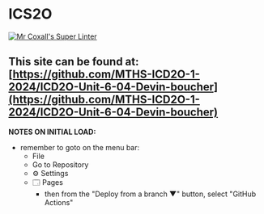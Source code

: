 # ICS2O

[![Mr Coxall's Super Linter](https://github.com/MTHS-ICD2O-1-2024/ICD2O-Unit-6-04-Devin-boucher/workflows/Mr%20Coxall's%20Super%20Linter/badge.svg)](https://github.com/MTHS-ICD2O-1-2024/ICD2O-Unit-6-04-Devin-boucher/actions)

This site can be found at: [https://github.com/MTHS-ICD2O-1-2024/ICD2O-Unit-6-04-Devin-boucher](https://github.com/MTHS-ICD2O-1-2024/ICD2O-Unit-6-04-Devin-boucher)
---

**NOTES ON INITIAL LOAD:**
- remember to goto on the menu bar:
  - File
  - Go to Repository
  - ⚙ Settings
  - 🗔 Pages
    - then from the "Deploy from a branch ▼" button, select "GitHub Actions"
